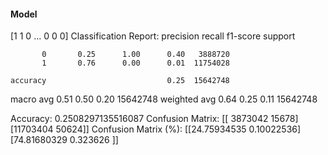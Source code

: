 #### Model
[1 1 0 ... 0 0 0]
Classification Report:
              precision    recall  f1-score   support

           0       0.25      1.00      0.40   3888720
           1       0.76      0.00      0.01  11754028

    accuracy                           0.25  15642748
   macro avg       0.51      0.50      0.20  15642748
weighted avg       0.64      0.25      0.11  15642748

Accuracy: 0.2508297135516087
Confusion Matrix:
[[ 3873042    15678]
 [11703404    50624]]
Confusion Matrix (%):
[[24.75934535  0.10022536]
 [74.81680329  0.323626  ]]
